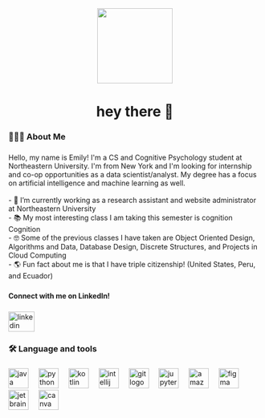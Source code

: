 <div align="center">
  <img height="150" src="https://s1.1zoom.me/big7/474/USA_Rivers_Bridges_429244.jpg"  />
</div>

###

<h1 align="center">hey there 👋</h1>

###

<h3 align="left">👩🏽‍💻  About Me</h3>

###

<p align="left">Hello, my name is Emily! I'm a CS and Cognitive Psychology student at Northeastern University. I'm from New York and I'm looking for internship and co-op opportunities as a data scientist/analyst. My degree has a focus on artificial intelligence and machine learning as well.<br><br>- 🔭 I’m currently working as a research assistant and website administrator at Northeastern University<br>- 📚 My most interesting class I am taking this semester is cognition Cognition<br>- 🤓 Some of the previous classes I have taken are Object Oriented Design, Algorithms and Data, Database Design, Discrete Structures, and Projects in Cloud Computing<br>- 🌎 Fun fact about me is that I have triple citizenship! (United States, Peru, and Ecuador)</p>

###

<h4 align="left">Connect with me on LinkedIn!</h4>

###

<div align="left">
  <a href="www.linkedin.com/in/emily-inga" target="_blank">
    <img src="https://raw.githubusercontent.com/maurodesouza/profile-readme-generator/master/src/assets/icons/social/linkedin/default.svg" width="52" height="40" alt="linkedin logo"  />
  </a>
</div>

###

<h3 align="left">🛠 Language and tools</h3>

###

<div align="left">
  <img src="https://cdn.jsdelivr.net/gh/devicons/devicon/icons/java/java-original.svg" height="40" alt="java logo"  />
  <img width="12" />
  <img src="https://cdn.jsdelivr.net/gh/devicons/devicon/icons/python/python-original.svg" height="40" alt="python logo"  />
  <img width="12" />
  <img src="https://cdn.jsdelivr.net/gh/devicons/devicon/icons/kotlin/kotlin-original.svg" height="40" alt="kotlin logo"  />
  <img width="12" />
  <img src="https://cdn.jsdelivr.net/gh/devicons/devicon/icons/intellij/intellij-original.svg" height="40" alt="intellij logo"  />
  <img width="12" />
  <img src="https://cdn.jsdelivr.net/gh/devicons/devicon/icons/git/git-original.svg" height="40" alt="git logo"  />
  <img width="12" />
  <img src="https://cdn.jsdelivr.net/gh/devicons/devicon/icons/jupyter/jupyter-original.svg" height="40" alt="jupyter logo"  />
  <img width="12" />
  <img src="https://cdn.jsdelivr.net/gh/devicons/devicon/icons/amazonwebservices/amazonwebservices-line-wordmark.svg" height="40" alt="amazonwebservices logo"  />
  <img width="12" />
  <img src="https://cdn.jsdelivr.net/gh/devicons/devicon/icons/figma/figma-original.svg" height="40" alt="figma logo"  />
  <img width="12" />
  <img src="https://cdn.jsdelivr.net/gh/devicons/devicon/icons/jetbrains/jetbrains-original.svg" height="40" alt="jetbrains logo"  />
  <img width="12" />
  <img src="https://cdn.jsdelivr.net/gh/devicons/devicon/icons/canva/canva-original.svg" height="40" alt="canva logo"  />
</div>

###
